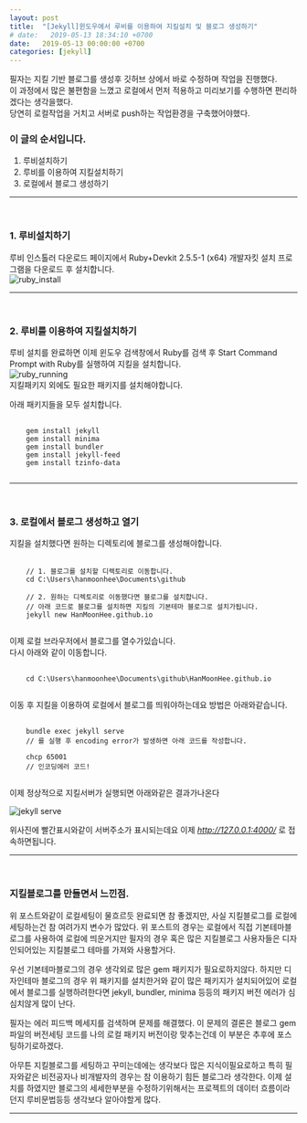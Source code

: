 ```yaml
---
layout: post
title:  "[Jekyll]윈도우에서 루비를 이용하여 지킬설치 및 블로그 생성하기"
# date:   2019-05-13 18:34:10 +0700
date:   2019-05-13 00:00:00 +0700
categories: [jekyll]
---
```



필자는 지킬 기반 블로그를 생성후 깃허브 상에서 바로 수정하며 작업을 진행했다.   
이 과정에서 많은 불편함을 느꼈고 로컬에서 먼저 적용하고 미리보기를 수행하면 편리하겠다는 생각을했다.  
당연히 로컬작업을 거치고 서버로 push하는 작업환경을 구축했어야했다.  

### 이 글의 순서입니다.
1. 루비설치하기
2. 루비를 이용하여 지킬설치하기
3. 로컬에서 블로그 생성하기
<hr /><br />



### 1. 루비설치하기
루비 인스톨러 다운로드 페이지에서 Ruby+Devkit 2.5.5-1 (x64) 개발자킷 설치 프로그램을 다운로드 후 설치합니다.
<br />
![ruby_install](https://user-images.githubusercontent.com/36956285/57759671-5be1af80-7735-11e9-88dd-b9b86dd87aa9.PNG)
<hr /><br />



### 2. 루비를 이용하여 지킬설치하기
루비 설치를 완료하면 이제 윈도우 검색창에서 Ruby를 검색 후 Start Command Prompt with Ruby를 실행하여 지킬을 설치합니다.
<br />
![ruby_running](https://user-images.githubusercontent.com/36956285/57896705-fe607680-788c-11e9-9027-a399e529e13e.PNG)
<br />
지킬패키지 외에도 필요한 패키지를 설치해야합니다.   


아래 패키지들을 모두 설치합니다.

<pre class="highlight">
    <code>
    gem install jekyll
    gem install minima
    gem install bundler
    gem install jekyll-feed
    gem install tzinfo-data
    </code>
</pre>

<hr /><br />



### 3. 로컬에서 블로그 생성하고 열기
지킬을 설치했다면 원하는 디렉토리에 블로그를 생성해야합니다.
<pre class="highlight">
    <code>
    // 1. 블로그를 설치할 디렉토리로 이동합니다.
    cd C:\Users\hanmoonhee\Documents\github

    // 2. 원하는 디렉토리로 이동했다면 블로그를 설치합니다.
    // 아래 코드로 블로그를 설치하면 지킬의 기본테마 블로그로 설치가됩니다.
    jekyll new HanMoonHee.github.io
    </code>
</pre>

이제 로컬 브라우저에서 블로그를 열수가있습니다.   
다시 아래와 같이 이동합니다.

<pre class="highlight">
    <code>
    cd C:\Users\hanmoonhee\Documents\github\HanMoonHee.github.io
    </code>
</pre>

이동 후 지킬을 이용하여 로컬에서 블로그를 띄워야하는데요 방법은 아래와같습니다.
<pre class="highlight">
    <code>
    bundle exec jekyll serve
    // 를 실행 후 encoding error가 발생하면 아래 코드를 작성합니다.

    chcp 65001
    // 인코딩에러 코드!
    </code>
</pre>

이제 정상적으로 지킬서버가 실행되면 아래와같은 결과가나온다

![jekyll serve](https://user-images.githubusercontent.com/36956285/57905124-6d9b9200-78b0-11e9-8733-f5440dc99551.PNG)

위사진에 빨간표시와같이 서버주소가 표시되는데요
이제 *http://127.0.0.1:4000/* 로 접속하면됩니다.
<hr /><br />

### 지킬블로그를 만들면서 느낀점.
위 포스트와같이 로컬세팅이 물흐르듯 완료되면 참 좋겠지만, 사실 지킬블로그를 로컬에 세팅하는건 참 여려가지 변수가 많았다.
위 포스트의 경우는 로컬에서 직접 기본테마블로그를 사용하여 로컬에 띄운거지만 필자의 경우 혹은 많은 지킬블로그 사용자들은 디자인되어있는 지킬블로그 테마를 가져와 사용할거다.
<br />


우선 기본테마블로그의 경우 생각외로 많은 gem 패키지가 필요로하지않다.
하지만 디자인테마 블로그의 경우 위 패키지를 설치한거와 같이 많은 패키지가 설치되어있어
로컬에서 블로그를 실행하려한다면 jekyll, bundler, minima 등등의 패키지 버전 에러가 심심치않게 많이 난다.
<br />


필자는 에러 피드백 메세지를 검색하며 문제를 해결했다.
이 문제의 결론은 블로그 gem파일의 버전세팅 코드를 나의 로컬 패키지 버전이랑 맞추는건데 이 부분은 추후에 포스팅하기로하겠다.
<br />


아무튼 지킬블로그를 세팅하고 꾸미는데에는 생각보다 많은 지식이필요로하고 특히 필자와같은 비전공자나 비개발자의 경우는 참 이용하기 힘든 블로그라 생각한다.
이제 설치를 하였지만 블로그의 세세한부분을 수정하기위해서는 프로젝트의 데이터 흐름이라던지 루비문법등등 생각보다 알아야할게 많다.

----------------
